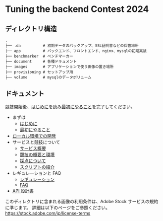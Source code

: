 # Tuning the backend Contest 2024

## ディレクトリ構造

```
.
├── .da          # 初期データのバックアップ、SSL証明書などの保管場所
├── app          # バックエンド、フロントエンド、nginx、mysqlの初期実装
├── benchmarker  # ベンチマーカー
├── document     # 各種ドキュメント
├── images       # アプリケーションで使う画像の置き場所
├── provisioning # セットアップ用
├── volume       # mysqlのデータボリューム
```

## ドキュメント

競技開始後、[はじめに](./md/start/00_Scenario.md)を読み[最初にやること](./md/start/01_Start.md)を完了してください。

- まずは
  - [はじめに](./md/start/00_Scenario.md)
  - [最初にやること](./md/start/01_Start.md)
- [ローカル環境での開発](./md/setup/00_Local.md)
- サービスと競技について
  - [サービス概要](./md/env/00_Service.md)
  - [競技の概要と環境](./md/env/01_Env.md)
  - [採点について](./md/env/02_Scoring.md)
  - [スクリプトの紹介](./md/env/03_Scripts.md)
- レギュレーションと FAQ
  - [レギュレーション](./md/rules/00_Rule.md)
  - [FAQ](./md/rules/01_FAQ.md)
- [API 設計書](./openapi/openapi.yaml)

このディレクトリに含まれる画像の利用条件は、Adobe Stock サービスの規約に準じます。
詳細は以下のページをご参照ください。
https://stock.adobe.com/jp/license-terms

